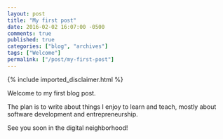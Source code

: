 ```yaml
---
layout: post
title: "My first post"
date: 2016-02-02 16:07:00 -0500
comments: true
published: true
categories: ["blog", "archives"]
tags: ["Welcome"]
permalink: ["/post/my-first-post"]
---
```

<!-- more -->
{% include imported_disclaimer.html %}
<p>Welcome to my first blog post.</p>
<p>The plan is to write about things I enjoy to learn and teach, mostly about software development and entrepreneurship.</p>
<p>See you soon in the digital neighborhood!</p>
